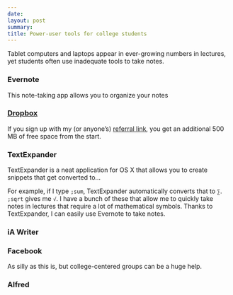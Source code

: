 ```yaml
---
date: 
layout: post
summary: 
title: Power-user tools for college students
---
```


Tablet computers and laptops appear in ever-growing numbers in lectures, yet students often use inadequate tools to take notes.


### Evernote

This note-taking app allows you to organize your notes 


### [Dropbox](http://db.tt/cPdO4uQ)



If you sign up with my (or anyone’s) [referral link](http://db.tt/cPdO4uQ), you get an additional 500 MB of free space from the start.


### TextExpander

TextExpander is a neat application for OS X that allows you to create snippets that get converted to…

For example, if I type `;sum`, TextExpander automatically converts that to `∑`. `;sqrt` gives me `√`. I have a bunch of these that allow me to quickly take notes in lectures that require a lot of mathematical symbols. Thanks to TextExpander, I can easily use Evernote to take notes.


### iA Writer


### Facebook

As silly as this is, but college-centered groups can be a huge help.


### Alfred

